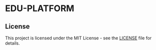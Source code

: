 # EDU-PLATFORM




## License
This project is licensed under the MIT License - see the [LICENSE](LICENSE.txt) file for details.
